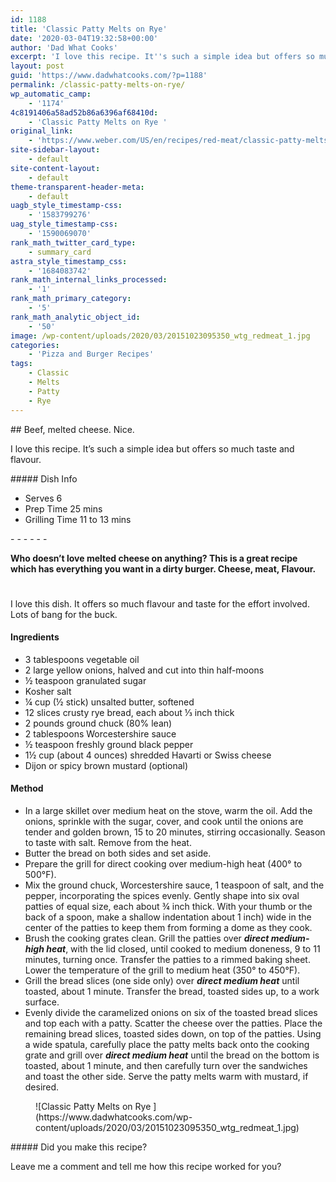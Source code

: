 ```yaml
---
id: 1188
title: 'Classic Patty Melts on Rye'
date: '2020-03-04T19:32:58+00:00'
author: 'Dad What Cooks'
excerpt: 'I love this recipe. It''s such a simple idea but offers so much taste and flavour.'
layout: post
guid: 'https://www.dadwhatcooks.com/?p=1188'
permalink: /classic-patty-melts-on-rye/
wp_automatic_camp:
    - '1174'
4c8191406a58ad52b86a6396af68410d:
    - 'Classic Patty Melts on Rye '
original_link:
    - 'https://www.weber.com/US/en/recipes/red-meat/classic-patty-melts-on-rye/weber-2054.html'
site-sidebar-layout:
    - default
site-content-layout:
    - default
theme-transparent-header-meta:
    - default
uagb_style_timestamp-css:
    - '1583799276'
uag_style_timestamp-css:
    - '1590069070'
rank_math_twitter_card_type:
    - summary_card
astra_style_timestamp_css:
    - '1684083742'
rank_math_internal_links_processed:
    - '1'
rank_math_primary_category:
    - '5'
rank_math_analytic_object_id:
    - '50'
image: /wp-content/uploads/2020/03/20151023095350_wtg_redmeat_1.jpg
categories:
    - 'Pizza and Burger Recipes'
tags:
    - Classic
    - Melts
    - Patty
    - Rye
---
```


<div class="wp-block-columns has-2-columns is-layout-flex wp-container-40"><div class="wp-block-column is-layout-flow"><div class="wp-block-uagb-advanced-heading uagb-block-ee1a8c5a-2834-445f-8006-302c9731140c" id="uagb-adv-heading-03c5938b-40d8-4f39-88e1-0c6b3ec4de32">## Beef, melted cheese. Nice.

   
I love this recipe. It’s such a simple idea but offers so much taste and flavour.

</div></div><div class="wp-block-column is-layout-flow">##### Dish Info

- Serves 6
- Prep Time 25 mins
- Grilling Time 11 to 13 mins

</div></div>- - - - - -

<div class="wp-block-uagb-advanced-heading uagb-block-b0361296-2b39-494b-a9eb-e55975b9bfff" id="uagb-adv-heading-6a9f13fc-18d1-4ac1-8bfa-73c846434d98">
   
**Who doesn’t love melted cheese on anything? This is a great recipe which has everything you want in a dirty burger. Cheese, meat, Flavour.**

</div><div aria-hidden="true" class="wp-block-spacer" style="height:25px"></div><section class="wp-block-uagb-section uagb-section__wrap uagb-section__background-undefined uagb-block-6de4d448-35ac-4e56-ac0f-0d3a259da40b"><div class="uagb-section__overlay"></div><div class="uagb-section__inner-wrap"><div class="wp-block-columns has-2-columns is-layout-flex wp-container-43"><div class="wp-block-column is-layout-flow">I love this dish. It offers so much flavour and taste for the effort involved. Lots of bang for the buck.<g class="gr_ gr_34 gr-alert gr_spell gr_inline_cards gr_run_anim ContextualSpelling" data-gr-id="34" id="34"></g>

#### Ingredients

- 3 tablespoons vegetable oil
- 2 large yellow onions, halved and cut into thin half-moons
- ½ teaspoon granulated sugar
- Kosher salt
- ¼ cup (½ stick) unsalted butter, softened
- 12 slices crusty rye bread, each about ⅓ inch thick
- 2 pounds ground chuck (80% lean)
- 2 tablespoons Worcestershire sauce
- ½ teaspoon freshly ground black pepper
- 1½ cup (about 4 ounces) shredded Havarti or Swiss cheese
- Dijon or spicy brown mustard (optional)

#### Method

- In a large skillet over medium heat on the stove, warm the oil. Add the onions, sprinkle with the sugar, cover, and cook until the onions are tender and golden brown, 15 to 20 minutes, stirring occasionally. Season to taste with salt. Remove from the heat.
- Butter the bread on both sides and set aside.
- Prepare the grill for direct cooking over medium-high heat (400° to 500°F).
- Mix the ground chuck, Worcestershire sauce, 1 teaspoon of salt, and the pepper, incorporating the spices evenly. Gently shape into six oval patties of equal size, each about ¾ inch thick. With your thumb or the back of a spoon, make a shallow indentation about 1 inch) wide in the center of the patties to keep them from forming a dome as they cook.
- Brush the cooking grates clean. Grill the patties over ***direct medium-high heat***, with the lid closed, until cooked to medium doneness, 9 to 11 minutes, turning once. Transfer the patties to a rimmed baking sheet. Lower the temperature of the grill to medium heat (350° to 450°F).
- Grill the bread slices (one side only) over ***direct medium heat*** until toasted, about 1 minute. Transfer the bread, toasted sides up, to a work surface.
- Evenly divide the caramelized onions on six of the toasted bread slices and top each with a patty. Scatter the cheese over the patties. Place the remaining bread slices, toasted sides down, on top of the patties. Using a wide spatula, carefully place the patty melts back onto the cooking grate and grill over ***direct medium heat*** until the bread on the bottom is toasted, about 1 minute, and then carefully turn over the sandwiches and toast the other side. Serve the patty melts warm with mustard, if desired.

</div><div class="wp-block-column is-layout-flow"><figure class="wp-block-image size-large">![Classic Patty Melts on Rye ](https://www.dadwhatcooks.com/wp-content/uploads/2020/03/20151023095350_wtg_redmeat_1.jpg)</figure></div></div></div></section>##### Did you make this recipe?

Leave me a comment and tell me how this recipe worked for you?